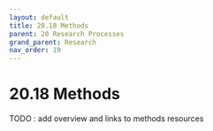 ```yaml
---
layout: default
title: 20.18 Methods
parent: 20 Research Processes
grand_parent: Research
nav_order: 19
---
```


# 20.18 Methods

TODO : add overview and links to methods resources